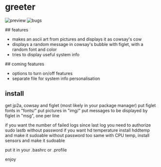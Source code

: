 # greeter

![preview](http://w-v.fr/img/greeter.png) ![bugs](http://w-v.fr/img/bugs.jpg)

## features

- makes an ascii art from pictures and displays it as cowsay's cow 
- displays a random message in cowsay's bubble with figlet, with a random font and color
- tries to display useful system info

## coming features

- options to turn on/off features
- separate file for system info personalisation

## install

get jp2a, cowsay and figlet (most likely in your package manager)
put figlet fonts in "fonts/"
put pictures in "img/"
put messages to be displayed by figlet in "msg", one per line

if you want the number of failed logs since last log you need to authorize sudo lastb without password
if you want hd temperature install hddtemp and make it sudoable without password too
same with CPU temp, install sensors and make it sudoable

put it in your .bashrc or .profile

enjoy
